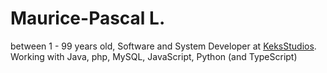 # Maurice-Pascal L.
between 1 - 99 years old, Software and System Developer at [KeksStudios](https://keksstudios.dev).
Working with Java, php, MySQL, JavaScript, Python (and TypeScript)
